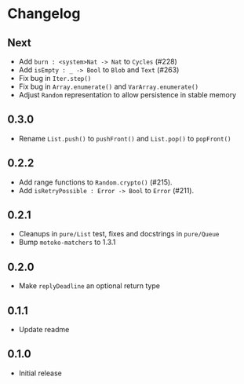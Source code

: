 # Changelog

## Next

* Add `burn : <system>Nat -> Nat` to `Cycles` (#228)
* Add `isEmpty : _ -> Bool` to `Blob` and `Text` (#263)
* Fix bug in `Iter.step()`
* Fix bug in `Array.enumerate()` and `VarArray.enumerate()`
* Adjust `Random` representation to allow persistence in stable memory

## 0.3.0

* Rename `List.push()` to `pushFront()` and `List.pop()` to `popFront()`

## 0.2.2

* Add range functions to `Random.crypto()` (#215).
* Add `isRetryPossible : Error -> Bool` to `Error` (#211).

## 0.2.1

* Cleanups in `pure/List` test, fixes and docstrings in `pure/Queue`
* Bump `motoko-matchers` to 1.3.1

## 0.2.0

* Make `replyDeadline` an optional return type

## 0.1.1

* Update readme

## 0.1.0

* Initial release
